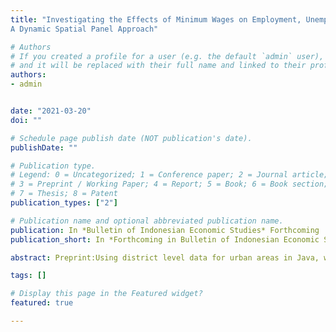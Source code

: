 ```yaml
---
title: "Investigating the Effects of Minimum Wages on Employment, Unemployment, and Labour Participation in Java Indonesia:
A Dynamic Spatial Panel Approach"

# Authors
# If you created a profile for a user (e.g. the default `admin` user), write the username (folder name) here 
# and it will be replaced with their full name and linked to their profile.
authors:
- admin


date: "2021-03-20"
doi: ""

# Schedule page publish date (NOT publication's date).
publishDate: ""

# Publication type.
# Legend: 0 = Uncategorized; 1 = Conference paper; 2 = Journal article;
# 3 = Preprint / Working Paper; 4 = Report; 5 = Book; 6 = Book section;
# 7 = Thesis; 8 = Patent
publication_types: ["2"]

# Publication name and optional abbreviated publication name.
publication: In *Bulletin of Indonesian Economic Studies* Forthcoming
publication_short: In *Forthcoming in Bulletin of Indonesian Economic Studies* Forthcoming

abstract: Preprint:Using district level data for urban areas in Java, we reassess the impacts of minimum wages on formal and informal sector employment, unemployment, and labour participation. We employ the spatial Durbin model for our estimation and let labour markets to be spatially correlated across districts. Our main findings suggest that minimum wage hikes mainly affect the local labour market where the minimum wage increase occurs. The spill over impacts of a minimum wage increase on neighbouring districts are negligible, except for its impact on labour participation. The results of this study highlight the need to account for spatial dependence when modelling formal sector employment, unemployment, and labour participation, as we found those variables to be geographically correlated, at least across districts in Java. 

tags: []

# Display this page in the Featured widget?
featured: true

---
```

